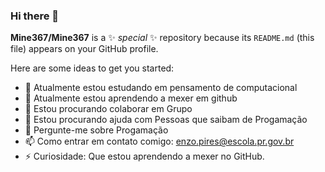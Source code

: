 ### Hi there 👋

**Mine367/Mine367** is a ✨ _special_ ✨ repository because its `README.md` (this file) appears on your GitHub profile.

Here are some ideas to get you started:

- 🔭 Atualmente estou estudando em pensamento de computacional
- 🌱 Atualmente estou aprendendo a mexer em github
- 👯 Estou procurando colaborar em Grupo
- 🤔 Estou procurando ajuda com Pessoas que saibam de Progamação
- 💬 Pergunte-me sobre Progamação
- 📫 Como entrar em contato comigo: enzo.pires@escola.pr.gov.br 
- ⚡ Curiosidade: Que estou aprendendo a mexer no GitHub.
